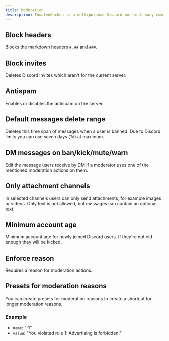 ```yaml
---
title: Moderation
description: TomatenKuchen is a multipurpose Discord bot with many common and innovative features for your server. Explains all moderation settings.
---
```


## Block headers
Blocks the markdown headers `#`, `##` and `###`.

## Block invites
Deletes Discord invites which aren't for the current server.

## Antispam
Enables or disables the antispam on the server.

## Default messages delete range
Deletes this time span of messages when a user is banned. Due to Discord limits you can use seven days (`7d`) at maximum.

## DM messages on ban/kick/mute/warn
Edit the message users receive by DM if a moderator uses one of the mentioned moderation actions on them.

## Only attachment channels
In selected channels users can only send attachments, for example images or videos. Only text is not allowed, but messages can contain an optional text.

## Minimum account age
Minimum account age for newly joined Discord users. If they're not old enough they will be kicked.

## Enforce reason
Requires a reason for moderation actions.

## Presets for moderation reasons
You can create presets for moderation reasons to create a shortcut for longer moderation reasons.

### Example
- `name`: "r1"
- `value`: "You violated rule 1: Advertising is forbidden!"
